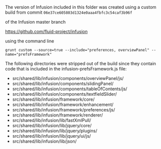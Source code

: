 
The version of Infusion included in this folder was created using a custom build from commit `06e37ce605803d1324e0aaa4fbfc3c54caf3b96f`

of the Infusion master branch

<https://github.com/fluid-project/infusion>

using the command line

    grunt custom --source=true --include="preferences, overviewPanel" --name="prefsFramework"

The following directories were stripped out of the build since they contain code that is included in the infusion-prefsFramework.js file:

* src/shared/lib/infusion/components/overviewPanel/js/
* src/shared/lib/infusion/components/slidingPanel/
* src/shared/lib/infusion/components/tableOfContents/js/
* src/shared/lib/infusion/components/textfieldSlider/
* src/shared/lib/infusion/framework/core/
* src/shared/lib/infusion/framework/enhancement/
* src/shared/lib/infusion/framework/preferences/js/
* src/shared/lib/infusion/framework/renderer/
* src/shared/lib/infusion/lib/fastXmlPull/
* src/shared/lib/infusion/lib/jquery/core/
* src/shared/lib/infusion/lib/jquery/plugins/
* src/shared/lib/infusion/lib/jquery/ui/js/
* src/shared/lib/infusion/lib/json/